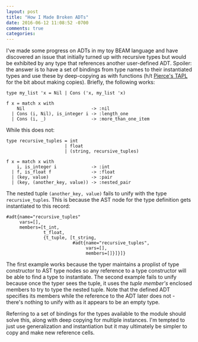 ```yaml
---
layout: post
title: "How I Made Broken ADTs"
date: 2016-06-12 11:08:52 -0700
comments: true
categories: 
---
```

I've made some progress on ADTs in my toy BEAM language and have
discovered an issue that initially turned up with recursive types but
would be exhibited by any type that references another user-defined
ADT.  Spoiler:  the answer is to have a set of bindings from type
names to their instantiated types and use these by deep-copying as
with functions (h/t
[Pierce's TAPL](https://mitpress.mit.edu/books/types-and-programming-languages)
for the bit about making copies).
Briefly, the following works: 

    type my_list 'x = Nil | Cons ('x, my_list 'x)

    f x = match x with
        Nil                         -> :nil
      | Cons (i, Nil), is_integer i -> :length_one
      | Cons (i, _)                 -> :more_than_one_item

While this does not:

    type recursive_tuples = int
                          | float
                          | (string, recursive_tuples)

    f x = match x with
        i, is_integer i             -> :int
      | f, is_float f               -> :float
      | (key, value)                -> :pair
      | (key, (another_key, value)) -> :nested_pair

The nested tuple `(another_key, value)` fails to unify with the type
`recursive_tuples`.  This is because the AST node for the type definition
gets instantiated to this record:

    #adt{name="recursive_tuples"
         vars=[],
         members=[t_int,
                  t_float,
                  {t_tuple, [t_string,
                             #adt{name="recursive_tuples",
                                  vars=[],
                                  members=[]}]}]}

The first example works because the typer maintains a proplist of type
constructor to AST type nodes so any reference to a type constructor
will be able to find a type to instantiate.  The second example fails
to unify because once the typer sees the tuple, it uses the _tuple
member's_ enclosed members to try to type the nested tuple.  Note that
the defined ADT specifies its members while the reference to the ADT
later does not - there's nothing to unify with as it appears to be an
empty type.

Referring to a set of bindings for the types available to the module
should solve this, along with deep copying for multiple instances.
I'm tempted to just use generalization and instantiation but it may
ultimately be simpler to copy and make new reference cells.
